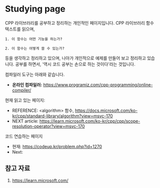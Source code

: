 # Studying page

CPP 라이브러리를 공부하고 정리하는 개인적인 페이지입니다. CPP 라이브러리 함수 텍스트를 읽으며, 

    1. 이 함수는 어떤 기능을 하는가?
  
    2. 이 함수는 어떻게 쓸 수 있는가?



등을 생각하고 정리하고 있으며, 나아가 개인적으로 예제를 만들어 보고 정리하고 있습니다. 공부를 하면서, '역시 코드 공부는 손으로 하는 것이다'라는 것입니다.



컴파일러 도구는 아래와 같습니다.

- **온라인 컴파일러:** https://www.programiz.com/cpp-programming/online-compiler/



  
 현재 읽고 있는 페이지:
 - REFERENCE: \<algorithm\> 함수, https://docs.microsoft.com/ko-kr/cpp/standard-library/algorithm?view=msvc-170
 - NEXT article: https://learn.microsoft.com/ko-kr/cpp/cpp/scope-resolution-operator?view=msvc-170

코드 연습하는 페이지
 - 현재: https://codeup.kr/problem.php?id=1270
 - Next: 

## 참고 자료

  1. https://learn.microsoft.com/
